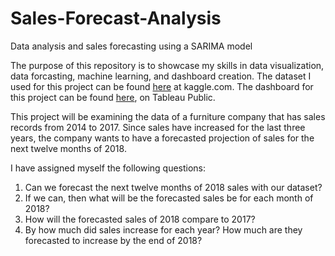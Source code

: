 # Sales-Forecast-Analysis
Data analysis and sales forecasting using a SARIMA model

The purpose of this repository is to showcase my skills in data visualization, data forcasting, machine learning, and dashboard creation. The dataset I used for this project can be found [here](https://www.kaggle.com/datasets/tanayatipre/store-sales-forecasting-dataset) at kaggle.com. The dashboard for this project can be found [here](https://public.tableau.com/app/profile/travis.wolf1141/viz/DataForecastfor2018/Dashboard1#1), on Tableau Public.

This project will be examining the data of a furniture company that has sales records from 2014 to 2017. Since sales have increased for the last three years, the company wants to have a forecasted projection of sales for the next twelve months of 2018.

I have assigned myself the following questions:
  1. Can we forecast the next twelve months of 2018 sales with our dataset?
  2. If we can, then what will be the forecasted sales be for each month of 2018?
  3. How will the forecasted sales of 2018 compare to 2017?
  4. By how much did sales increase for each year? How much are they forecasted to increase by the end of 2018?
